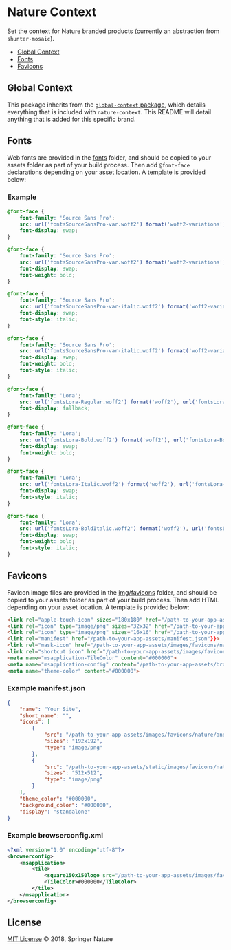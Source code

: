 # Nature Context

Set the context for Nature branded products (currently an abstraction from `shunter-mosaic`).

- [Global Context](#global-context)
- [Fonts](#fonts)
- [Favicons](#favicons)

## Global Context

This package inherits from the [`global-context` package](https://github.com/springernature/frontend-global-toolkit/tree/master/packages/global-context), which details everything that is included with `nature-context`. This README will detail anything that is added for this specific brand.

## Fonts

Web fonts are provided in the [fonts](./fonts) folder, and should be copied to your assets folder as part of your build process. Then add `@font-face` declarations depending on your asset location. A template is provided below:

### Example

```scss
@font-face {
	font-family: 'Source Sans Pro';
	src: url('fontsSourceSansPro-var.woff2') format('woff2-variations'), url('fontsSourceSansPro-Regular.woff2') format('woff2');
	font-display: swap;
}

@font-face {
	font-family: 'Source Sans Pro';
	src: url('fontsSourceSansPro-var.woff2') format('woff2-variations'), url('fontsSourceSansPro-Bold.woff2') format('woff2');
	font-display: swap;
	font-weight: bold;
}

@font-face {
	font-family: 'Source Sans Pro';
	src: url('fontsSourceSansPro-var-italic.woff2') format('woff2-variations'), url('fontsSourceSansPro-Italic.woff2') format('woff2');
	font-display: swap;
	font-style: italic;
}

@font-face {
	font-family: 'Source Sans Pro';
	src: url('fontsSourceSansPro-var-italic.woff2') format('woff2-variations'), url('fontsSourceSansPro-BoldItalic.woff2') format('woff2');
	font-display: swap;
	font-weight: bold;
	font-style: italic;
}

@font-face {
	font-family: 'Lora';
	src: url('fontsLora-Regular.woff2') format('woff2'), url('fontsLora-Regular.woff') format('woff');
	font-display: fallback;
}

@font-face {
	font-family: 'Lora';
	src: url('fontsLora-Bold.woff2') format('woff2'), url('fontsLora-Bold.woff') format('woff');
	font-display: swap;
	font-weight: bold;
}

@font-face {
	font-family: 'Lora';
	src: url('fontsLora-Italic.woff2') format('woff2'), url('fontsLora-Italic.woff') format('woff');
	font-display: swap;
	font-style: italic;
}

@font-face {
	font-family: 'Lora';
	src: url('fontsLora-BoldItalic.woff2') format('woff2'), url('fontsLora-BoldItalic.woff') format('woff');
	font-display: swap;
	font-weight: bold;
	font-style: italic;
}
```

## Favicons

Favicon image files are provided in the [img/favicons](img/favicons) folder, and should be copied to your assets folder as part of your build process. Then add HTML depending on your asset location. A template is provided below:

```html
<link rel="apple-touch-icon" sizes="180x180" href="/path-to-your-app-assets/images/favicons/nature/apple-touch-icon.png"}}>
<link rel="icon" type="image/png" sizes="32x32" href="/path-to-your-app-assets/images/favicons/nature/favicon-32x32.png"}}>
<link rel="icon" type="image/png" sizes="16x16" href="/path-to-your-app-assets/images/favicons/nature/favicon-16x16.png"}}>
<link rel="manifest" href="/path-to-your-app-assets/manifest.json"}}>
<link rel="mask-icon" href="/path-to-your-app-assets/images/favicons/nature/safari-pinned-tab.svg"}} color="#000000">
<link rel="shortcut icon" href="/path-to-your-app-assets/images/favicons/nature/favicon.ico"}}>
<meta name="msapplication-TileColor" content="#000000">
<meta name="msapplication-config" content="/path-to-your-app-assets/browserconfig.xml"}}>
<meta name="theme-color" content="#000000">
```

### Example manifest.json

```json
{
    "name": "Your Site",
    "short_name": "",
    "icons": [
        {
            "src": "/path-to-your-app-assets/images/favicons/nature/android-chrome-192x192.png",
            "sizes": "192x192",
            "type": "image/png"
        },
        {
            "src": "/path-to-your-app-assets/static/images/favicons/nature/android-chrome-512x512.png",
            "sizes": "512x512",
            "type": "image/png"
        }
    ],
    "theme_color": "#000000",
    "background_color": "#000000",
    "display": "standalone"
}

```

### Example browserconfig.xml

```xml
<?xml version="1.0" encoding="utf-8"?>
<browserconfig>
    <msapplication>
        <tile>
            <square150x150logo src="/path-to-your-app-assets/images/favicons/nature/mstile-150x150.png"/>
            <TileColor>#000000</TileColor>
        </tile>
    </msapplication>
</browserconfig>
```

## License

[MIT License][info-license] &copy; 2018, Springer Nature

[info-license]: https://github.com/springernature/frontend-nature-toolkit/blob/master/LICENCE
